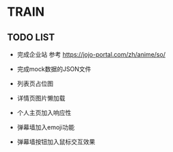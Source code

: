 # TRAIN

## TODO LIST

- 完成企业站 参考 https://jojo-portal.com/zh/anime/so/
- 完成mock数据的JSON文件
- 列表页占位图
- 详情页图片懒加载

- 个人主页加入响应性
- 弹幕墙加入emoji功能
- 弹幕墙按钮加入鼠标交互效果